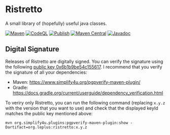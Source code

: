 # Ristretto
A small library of (hopefully) useful java classes.

[![Maven](https://github.com/thomasleplus/ristretto/workflows/Maven/badge.svg)](https://github.com/thomasleplus/ristretto/actions?query=workflow:"Maven")
[![CodeQL](https://github.com/thomasleplus/ristretto/workflows/CodeQL/badge.svg)](https://github.com/thomasleplus/ristretto/actions?query=workflow:"CodeQL")
[![Publish](https://github.com/thomasleplus/ristretto/workflows/Publish/badge.svg)](https://github.com/thomasleplus/ristretto/actions?query=workflow:"Publish")
[![Maven Central](https://img.shields.io/maven-central/v/org.leplus/ristretto)](https://search.maven.org/artifact/org.leplus/ristretto)
[![Javadoc](https://javadoc.io/badge2/org.leplus/ristretto/javadoc.svg)](https://javadoc.io/doc/org.leplus/ristretto) 

## Digital Signature

Releases of Ristretto are digitally signed. You can verify the signature using the following [public key 0x6b1b9be54c155617](https://pgp.mit.edu/pks/lookup?op=get&search=0x6B1B9BE54C155617). I recommend that you verify the signature of all your dependencies:
- Maven: https://www.simplify4u.org/pgpverify-maven-plugin/
- Gradle: https://docs.gradle.org/current/userguide/dependency_verification.html

To veriry only Ristretto, you can run the following command (replacing `x.y.z` with the version that you want to use) and check that the displayed keyId matches the public key mentioned above:

`mvn org.simplify4u.plugins:pgpverify-maven-plugin:show -Dartifact=org.leplus:ristretto:x.y.z`
